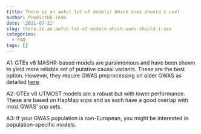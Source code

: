 ```yaml
---
title: There is an awful lot of models! Which ones should I use?
author: PredictDB Team
date: '2021-07-21'
slug: there-is-an-awful-lot-of-models-which-ones-should-i-use
categories:
  - FAQ
tags: []
---
```

A1: GTEx v8 MASHR-based models are parsimonious and have been shown to yield more reliable set of putative causal variants. These are the best option. However, they require GWAS preprocessing on older GWAS as detailed [here](https://github.com/hakyimlab/MetaXcan/wiki/Best-practices-for-integrating-GWAS-and-GTEX-v8-transcriptome-prediction-models).

A2: GTEx v8 UTMOST models are a robust but with lower performance. These are based on HapMap snps and as such have a good overlap with most GWAS' snp sets.

A3: If your GWAS population is non-European, you might be interested in population-specific models.